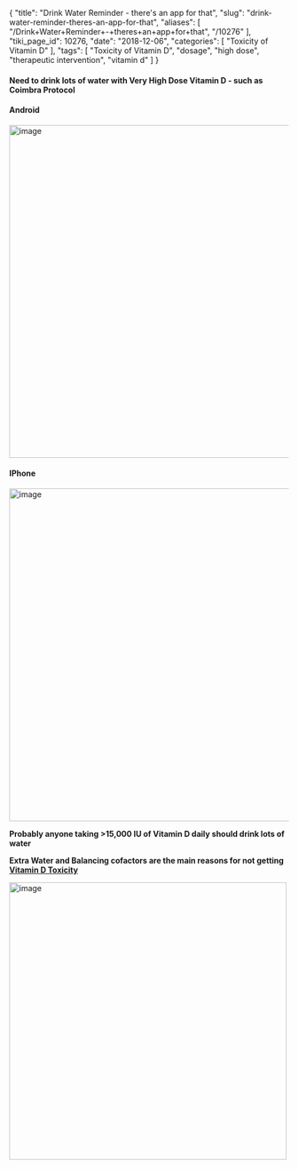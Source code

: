 {
    "title": "Drink Water Reminder - there's an app for that",
    "slug": "drink-water-reminder-theres-an-app-for-that",
    "aliases": [
        "/Drink+Water+Reminder+-+theres+an+app+for+that",
        "/10276"
    ],
    "tiki_page_id": 10276,
    "date": "2018-12-06",
    "categories": [
        "Toxicity of Vitamin D"
    ],
    "tags": [
        "Toxicity of Vitamin D",
        "dosage",
        "high dose",
        "therapeutic intervention",
        "vitamin d"
    ]
}


#### Need to drink lots of water with Very High Dose Vitamin D - such as Coimbra Protocol

#### Android

<img src="https://d1bk1kqxc0sym.cloudfront.net/attachments/jpeg/water-android.jpg" alt="image" width="600">

#### IPhone

<img src="https://d1bk1kqxc0sym.cloudfront.net/attachments/jpeg/water-iphone.jpg" alt="image" width="600">

 **Probably anyone taking >15,000 IU of Vitamin D daily should drink lots of water** 

 **Extra Water and Balancing cofactors are the main reasons for not getting [Vitamin D Toxicity](/posts/overview-toxicity-of-vitamin-d)** 

<img src="/attachments/d3.mock.jpg" alt="image" width="500">